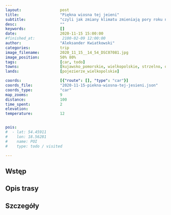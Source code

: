 ```yaml
---
layout:                 post
title:                  "Piękna wiosna tej jeieni"
subtitle:               "czyli jak zmiany klimatu zmieniają pory roku na przykładzie okolic Powidza"
desc:                   ""
keywords:               []
date:                   2020-11-15 15:00:00
#finished_at:            2100-02-09 12:00:00
author:                 "Aleksander Kwiatkowski"
categories:             trip
image_filename:         2020_11_15__14_54_DSC07081.jpg
image_position:         50% 80%
tags:                   [car, todo]
towns:                  [kujawsko_pomorskie, wielkopolskie, strzelno, orchowo, powidz, witkowo, niechanowo, gniezno, lubowo]
lands:                  [pojezierze_wielkopolskie]

coords:                 [{"route": [], "type": "car"}]
coords_file:            "2020-11-15-piekna-wiosna-tej-jesieni.json"
coords_type:            "car"
map_zooms:              9
distance:               100
time_spent:             2
elevation:              
temperature:            12


pois:
#  - lat: 54.45911
#    lon: 18.56281
#    name: POI
#    type: todo / visited

---
```



## Wstęp

## Opis trasy

## Szczegóły
